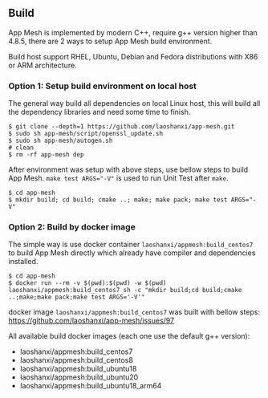 ## Build

App Mesh is implemented by modern C++, require g++ version higher than 4.8.5, there are 2 ways to setup App Mesh build environment.

Build host support RHEL, Ubuntu, Debian and Fedora distributions with X86 or ARM architecture.

### Option 1: Setup build environment on local host

The general way build all dependencies on local Linux host, this will build all the dependency libraries and need some time to finish.
```shell
$ git clone --depth=1 https://github.com/laoshanxi/app-mesh.git
$ sudo sh app-mesh/script/openssl_update.sh
$ sudo sh app-mesh/autogen.sh
# clean
$ rm -rf app-mesh dep
```

After environment was setup with above steps, use bellow steps to build App Mesh. `make test ARGS="-V"` is used to run Unit Test after `make`.
```shell
$ cd app-mesh
$ mkdir build; cd build; cmake ..; make; make pack; make test ARGS="-V"
```

### Option 2: Build by docker image

The simple way is use docker container `laoshanxi/appmesh:build_centos7` to build App Mesh directly which already have compiler and dependencies installed.

```shell
$ cd app-mesh
$ docker run --rm -v $(pwd):$(pwd) -w $(pwd) laoshanxi/appmesh:build_centos7 sh -c "mkdir build;cd build;cmake ..;make;make pack;make test ARGS='-V'"
```

docker image `laoshanxi/appmesh:build_centos7` was built with bellow steps:
https://github.com/laoshanxi/app-mesh/issues/97


All available build docker images (each one use the default g++ version):

- laoshanxi/appmesh:build_centos7
- laoshanxi/appmesh:build_centos8
- laoshanxi/appmesh:build_ubuntu18
- laoshanxi/appmesh:build_ubuntu20
- laoshanxi/appmesh:build_ubuntu18_arm64
